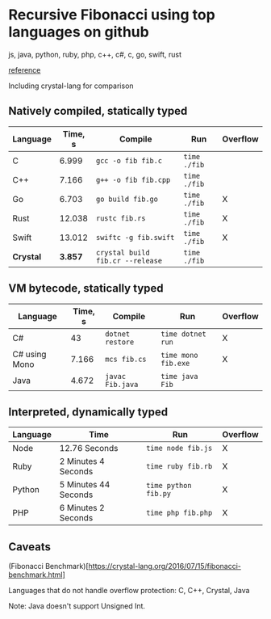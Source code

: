 # Recursive Fibonacci using top languages on github
js, java, python, ruby, php, c++, c#, c, go, swift, rust

[reference](http://www.techworm.net/2016/09/top-10-popular-programming-languages-github.html)

Including crystal-lang for comparison

## Natively compiled, statically typed

| Language  | Time, s | Compile                          | Run          | Overflow |
|-----------|---------|----------------------------------|--------------|----------|
| C         | 6.999   | `gcc -o fib fib.c`               | `time ./fib` |          |
| C++       | 7.166   | `g++ -o fib fib.cpp`             | `time ./fib` |          |
| Go        | 6.703   | `go build fib.go`                | `time ./fib` |    X     |
| Rust      | 12.038  | `rustc fib.rs`                   | `time ./fib` |    X     |
| Swift     | 13.012  | `swiftc -g fib.swift`            | `time ./fib` |    X     |
|**Crystal**|**3.857**| `crystal build fib.cr --release` | `time ./fib` |          |

## VM bytecode, statically typed

| Language      | Time, s | Compile          | Run                 | Overflow |
|---------------|---------|------------------|---------------------|----------|
| C#            | 43      | `dotnet restore` | `time dotnet run`   |    X     |
| C# using Mono | 7.166   | `mcs fib.cs`     | `time mono fib.exe` |    X     |
| Java          | 4.672   | `javac Fib.java` | `time java Fib`     |          |

## Interpreted, dynamically typed

| Language | Time                 | Run                 | Overflow |
|----------|----------------------|---------------------|----------|
| Node     | 12.76 Seconds        | `time node fib.js`  |    X     |
| Ruby     | 2 Minutes 4 Seconds  | `time ruby fib.rb`  |    X     |
| Python   | 5 Minutes 44 Seconds | `time python fib.py`|    X     |
| PHP      | 6 Minutes 2 Seconds  | `time php fib.php`  |    X     |

## Caveats

(Fibonacci Benchmark)[https://crystal-lang.org/2016/07/15/fibonacci-benchmark.html]

Languages that do not handle overflow protection: C, C++, Crystal, Java

Note: Java doesn't support Unsigned Int.
